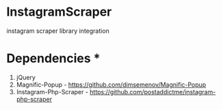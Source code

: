 # InstagramScraper
instagram scraper library integration

# Dependencies *
  1. jQuery
  2. Magnific-Popup - https://github.com/dimsemenov/Magnific-Popup
  3. Instagram-Php-Scraper - https://github.com/postaddictme/instagram-php-scraper
